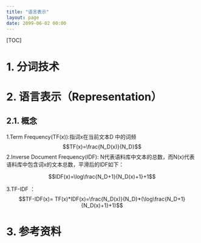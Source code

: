 ```yaml
---
title: "语言表示"
layout: page
date: 2099-06-02 00:00
---
```

[TOC]

# 1. 分词技术
# 2. 语言表示（Representation）
## 2.1. 概念

1.Term Frequency(TF(x)):指词x在当前文本D
中的词频
$$TF(x)=\frac{N_D(x)}{N_D}$$
2.Inverse Document Frequency(IDF): N代表语料库中文本的总数，而N(x)代表语料库中包含词x的文本总数，平滑后的IDF如下：

$$IDF(x)=\log\frac{N_D+1}{N_D(x)+1}+1$$

3.TF-IDF ：
$$TF-IDF(x)= TF(x)*IDF(x)=\frac{N_D(x)}{N_D}*(\log\frac{N_D+1}{N_D(x)+1}+1)$$



# 

# 3. 参考资料


